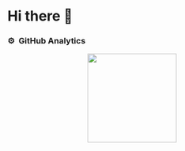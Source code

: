 # Hi there 👋

### ⚙️ &nbsp;GitHub Analytics

<p align="center">
<a href="https://github.com/lucafulgenzi">
  <img height="180em" src="https://github-readme-stats-eight-theta.vercel.app/api?username=lucafulgenzi&show_icons=true&theme=radical&include_all_commits=true&count_private=true"/>
</a>
</p>
